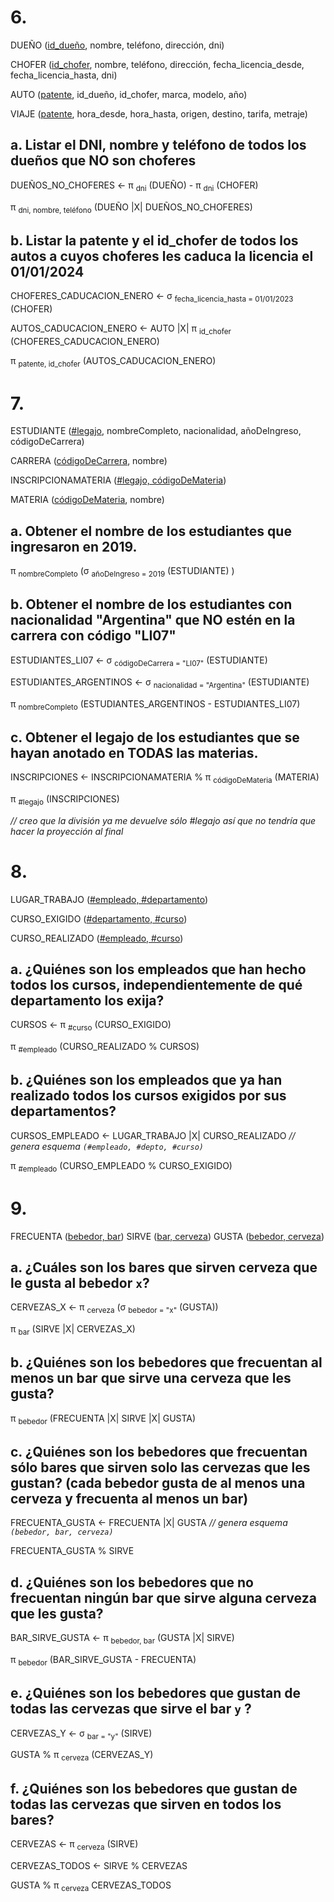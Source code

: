 # 6.

DUEÑO (<ins>id_dueño</ins>, nombre, teléfono, dirección, dni)

CHOFER (<ins>id_chofer</ins>, nombre, teléfono, dirección, fecha_licencia_desde, fecha_licencia_hasta, dni)

AUTO (<ins>patente</ins>, id_dueño, id_chofer, marca, modelo, año)

VIAJE (<ins>patente</ins>, hora_desde, hora_hasta, origen, destino, tarifa, metraje)

## a. Listar el DNI, nombre y teléfono de todos los dueños que NO son choferes

DUEÑOS_NO_CHOFERES <- π <sub>dni</sub> (DUEÑO) - π <sub>dni</sub> (CHOFER)

π <sub>dni, nombre, teléfono</sub> (DUEÑO |X| DUEÑOS_NO_CHOFERES)

## b. Listar la patente y el id_chofer de todos los autos a cuyos choferes les caduca la licencia el 01/01/2024

CHOFERES_CADUCACION_ENERO <- σ <sub>fecha_licencia_hasta = 01/01/2023</sub> (CHOFER)

AUTOS_CADUCACION_ENERO <- AUTO |X| π <sub>id_chofer</sub> (CHOFERES_CADUCACION_ENERO)

π <sub>patente, id_chofer</sub> (AUTOS_CADUCACION_ENERO)

# 7.

ESTUDIANTE (<ins>#legajo</ins>, nombreCompleto, nacionalidad, añoDeIngreso, códigoDeCarrera)

CARRERA (<ins>códigoDeCarrera</ins>, nombre)

INSCRIPCIONAMATERIA (<ins>#legajo, códigoDeMateria</ins>)

MATERIA (<ins>códigoDeMateria</ins>, nombre)

## a. Obtener el nombre de los estudiantes que ingresaron en 2019.

π <sub>nombreCompleto</sub> (σ <sub>añoDeIngreso = 2019</sub> (ESTUDIANTE) )

## b. Obtener el nombre de los estudiantes con nacionalidad "Argentina" que NO estén en la carrera con código "LI07"

ESTUDIANTES_LI07 <- σ <sub>códigoDeCarrera = "LI07"</sub> (ESTUDIANTE)

ESTUDIANTES_ARGENTINOS <- σ <sub>nacionalidad = "Argentina"</sub> (ESTUDIANTE)

π <sub>nombreCompleto</sub> (ESTUDIANTES_ARGENTINOS - ESTUDIANTES_LI07)

## c. Obtener el legajo de los estudiantes que se hayan anotado en TODAS las materias.

INSCRIPCIONES <- INSCRIPCIONAMATERIA % π <sub>códigoDeMateria</sub> (MATERIA)

π <sub>#legajo</sub> (INSCRIPCIONES)

*// creo que la división ya me devuelve sólo #legajo así que no tendría que hacer la proyección al final*

# 8.

LUGAR_TRABAJO (<ins>#empleado, #departamento</ins>)

CURSO_EXIGIDO (<ins>#departamento, #curso</ins>)

CURSO_REALIZADO (<ins>#empleado, #curso</ins>)

## a. ¿Quiénes son los empleados que han hecho todos los cursos, independientemente de qué departamento los exija?

CURSOS <- π <sub>#curso</sub> (CURSO_EXIGIDO)

π <sub>#empleado</sub> (CURSO_REALIZADO % CURSOS)

## b. ¿Quiénes son los empleados que ya han realizado todos los cursos exigidos por sus departamentos?

CURSOS_EMPLEADO <- LUGAR_TRABAJO |X| CURSO_REALIZADO *// genera esquema `(#empleado, #depto, #curso)`*

π <sub>#empleado</sub> (CURSO_EMPLEADO % CURSO_EXIGIDO)

# 9.

FRECUENTA (<ins>bebedor, bar</ins>)
SIRVE (<ins>bar, cerveza</ins>)
GUSTA (<ins>bebedor, cerveza</ins>)
## a. ¿Cuáles son los bares que sirven cerveza que le gusta al bebedor `x`?

CERVEZAS_X <- π <sub>cerveza</sub> (σ <sub>bebedor = "x"</sub> (GUSTA))

π <sub>bar</sub> (SIRVE |X| CERVEZAS_X)
## b. ¿Quiénes son los bebedores que frecuentan al menos un bar que sirve una cerveza que les gusta?

π <sub>bebedor</sub> (FRECUENTA |X| SIRVE |X| GUSTA)
## c. ¿Quiénes son los bebedores que frecuentan sólo bares que sirven solo las cervezas que les gustan? (cada bebedor gusta de al menos una cerveza y frecuenta al menos un bar)

FRECUENTA_GUSTA <- FRECUENTA |X| GUSTA *// genera esquema `(bebedor, bar, cerveza)`*

FRECUENTA_GUSTA % SIRVE

## d. ¿Quiénes son los bebedores que no frecuentan ningún bar que sirve alguna cerveza que les gusta?

BAR_SIRVE_GUSTA <- π <sub>bebedor, bar</sub> (GUSTA |X| SIRVE)

π <sub>bebedor</sub> (BAR_SIRVE_GUSTA - FRECUENTA)
## e. ¿Quiénes son los bebedores que gustan de todas las cervezas que sirve el bar `y` ?

CERVEZAS_Y <- σ <sub>bar = "y"</sub> (SIRVE)

GUSTA % π <sub>cerveza</sub> (CERVEZAS_Y)

## f. ¿Quiénes son los bebedores que gustan de todas las cervezas que sirven en todos los bares?

CERVEZAS <- π <sub>cerveza</sub> (SIRVE)

CERVEZAS_TODOS <- SIRVE % CERVEZAS

GUSTA % π <sub>cerveza</sub> CERVEZAS_TODOS